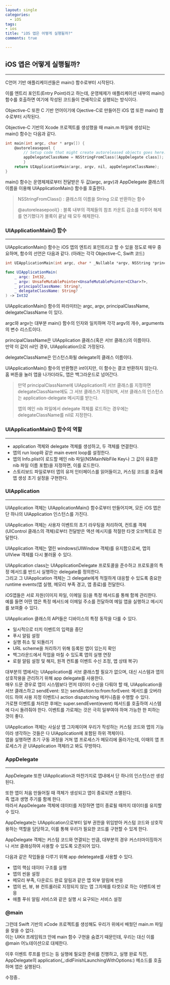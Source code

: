 ```yaml
---
layout: single
categories:
  - iOS
tags:
- ios
title: "iOS 앱은 어떻게 실행될까?"
comments: true

---
```


## iOS 앱은 어떻게 실행될까?
<hr/>

C언어 기반 애플리케이션들은 main() 함수로부터 시작된다.

이를 엔트리 포인트(Entry Point)라고 하는데, 운영체제가 애플리케이션 내부의 main() 함수를 호출하면 여기에 작성된 코드들이 연쇄적으로 실행되는 방식이다. 

Objective-C 또한 C 기반 언어이기에 Ojective-C로 만들어진 iOS 앱 또한 main() 함수로부터 시작된다.

Objective-C 기반의 Xcode 프로젝트를 생성했을 때 main.m 파일에 생성되는 main() 함수는 다음과 같다. 

```objective-c
int main(int argc, char * argv[]) {
    @autoreleasepool {
        // Setup code that might create autoreleased objects goes here.
        appDelegateClassName = NSStringFromClass([AppDelegate class]);
        }
    return UIApplicationMain(argc, argv, nil, appDelegateClassName);
}
```

main() 함수는 운영체제로부터 전달받은 두 값(argc, argv)과 AppDelegate 클래스의 이름을 이용해 UIApplicationMain() 함수를 호출한다. 

> NSStringFromClass() : 클래스의 이름을 String 으로 반환하는 함수
>
> @autoreleasepool{} : 블록 내부의 객체들의 참조 카운트 감소를 미루어 해제를 연기했다가 블록이 끝날 때 모두 해제한다.



### UIApplicationMain() 함수

<hr/>

UIApplicationMain() 함수는 iOS 앱의 엔트리 포인트라고 할 수 있을 정도로 매우 중요하며, 함수의 선언은 다음과 같다. (아래는 각각 Objective-C, Swift 코드)    
```objective-c
int UIApplicationMain(int argc, char * _Nullable *argv, NSString *principalClassName, NSString *delegateClassName);
```
```swift
func UIApplicationMain(
    _ argc: Int32,
    _ argv: UnsafeMutablePointer<UnsafeMutablePointer<CChar>?>,
    _ principalClassName: String?,
    _ delegateClassName: String?
) -> Int32
```

UIApplicationMain() 함수의 파라미터는 argc, argv, principalClassName, delegateClassName 이 있다. 

argc와 argv는 대부분 main() 함수의 인자와 일치하며 각각 argv의 개수, arguments의 변수 리스트이다.

principalClassName은 UIApplication 클래스(혹은 서브 클래스)의 이름이다. <br>만약 이 값이 nil인 경우, UIApplication으로 가정된다.

delegateClassName은 인스턴스화될 delegate의 클래스 이름이다.

UIApplicationMain() 함수의 반환형은 int이지만, 이 함수는 결코 반환하지 않는다.<br>홈 버튼을 눌러 앱을 나가더라도, 앱은 백그라운드로 넘어간다. 

> 만약 principalClassName에 UIApplication의 서브 클래스를 지정하면 delegateClassName에도 그 서브 클래스가 지정되며, 서브 클래스의 인스턴스는 application-delegate 메시지를 받는다. 
>
> 앱의 메인 nib 파일에서 delegate 객체를 로드하는 경우에는 delegateClassName를 nil로 지정한다. 




### UIApplicationMain() 함수의 역할
<hr/>

- application 객체와 delegate 객체를 생성하고, 두 객체를 연결한다.
- 앱의 run loop와 같은 main event loop를 설정한다.
- 앱의 Info.plist이 로드할 메인 nib 파일(NSMainNibFile Key나 그 값이 유효한 nib 파일 이름 포함)을 지정하면, 이를 로드한다.
- 스토리보드 파일로부터 앱의 유저 인터페이스를 읽어들이고, 커스텀 코드를 호출해 앱 생성 초기 설정을 구현한다.




### UIApplication
<hr/>

UIApplication 객체는 UIApplicationMain() 함수로부터 만들어지며, 모든 iOS 앱은 단 하나의 UIApplication 인스턴스를 가진다. 

UIApplication 객체는 사용자 이벤트의 초기 라우팅을 처리하여, 컨트롤 객체(UIControl 클래스의 객체)로부터 전달받은 액션 메시지를 적절한 타겟 오브젝트로 전달한다. 

UIApplication 객체는 열린 windows(UIWindow 객체)를 유지함으로써, 앱의 UIView 객체를 다시 불러올 수 있다.

UIApplication class는 UIApplicationDelegate 프로토콜을 준수하고 프로토콜의 특정 메서드를 반드시 실행하는 delegate를 정의한다.<br>그리고 그 UIApplication 객체는 그 delegate에게 적절하게 대응할 수 있도록 중요한 runtime events(앱 실행, 메모리 부족 경고, 앱 종료)를 전달한다. 

iOS앱들은 서로 자원(이미지 파일, 이메일 등)을 특정 메서드를 통해 함께 관리한다.<br>예를 들면 어떤 앱은 특정 메서드에 이메일 주소를 전달하여 메일 앱을 실행하고 메시지를 보여줄 수 있다.

UIApplication 클래스의 API들은 디바이스의 특정 동작을 다룰 수 있다.

* 일시적으로 터치 이벤트의 입력을 중단
* 푸시 알림 설정
* 실행 취소 및 되돌리기
* URL scheme을 처리하기 위해 등록된 앱이 있는지 확인
* 백그라운드에서 작업을 마칠 수 있도록 앱의 실행 연장
* 로컬 알림 설정 및 해지, 원격 컨트롤 이벤트 수신 조정, 앱 상태 복구)

대부분의 앱에서는 UIApplication를 서브 클래스할 필요가 없으며, 대신 시스템과 앱의 상호작용을 관리하기 위해 app delegate를 사용한다.<br>매우 드문 경우로 앱이 시스템보다 먼저 데이터 수신을 다뤄야 할 때, UIApplication을 서브 클래스하고 sendEvent: 또는 sendAction:to:from:forEvent: 메서드를 오버라이드 하여 사용 지정 이벤트나 action dispatching 메커니즘을 수행할 수 있다.<br>가로챈 이벤트를 처리한 후에는 super.sendEvent(event) 메서드를 호출하여 시스템에 다시 돌려줘야 한다. 이벤트를 가로채는 것은 극히 일부여야 하며 가능한 한 피하는 것이 좋다.

UIApplication 객체는 사실상 앱 그자체이며 우리가 작성하는 커스텀 코드와 앱의 기능이라 생각하는 것들은 다 UIApplication에 포함된 하위 객체이다. <br>
앱을 실행하면 초기 구동 과정을 거쳐 앱 프로세스가 메모리에 올라가는데, 이때의 앱 프로세스가 곧 UIApplication 객체라고 봐도 무방하다.



### AppDelegate
<hr/>

AppDelegate 또한 UIApplication과 마찬가지로 앱내에서 단 하나의 인스턴스만 생성된다. 

또한 앱이 처음 만들어질 때 객체가 생성되고 앱이 종료되면 소멸된다.<br> 즉 앱과 생명 주기를 함께 한다.<br>따라서 AppDelegate 객체에 데이터를 저장하면 앱이 종료될 때까지 데이터를 유지할 수 있다. 

AppDelegate는 UIApplication으로부터 일부 권한을 위임받아 커스텀 코드와 상호작용하는 역할을 담당하고, 이를 통해 우리가 필요한 코드를 구현할 수 있게 한다.

AppDelegate 객체는 커스텀 코드와 연결되는 만큼, 대부분의 경우 커스터마이징하거나 서브 클래싱하여 사용할 수 있도록 오픈되어 있다.

다음과 같은 작업들을 다루기 위해 app deletegate를 사용할 수 있다.

* 앱의 핵심 데이터 구조를 실행
* 앱의 씬을 설정
* 메모리 부족, 다운로드 완료 알림과 같은 앱 외부 알림에 반응
* 앱의 씬, 뷰, 뷰 컨트롤러로 지정되지 않는 앱 그자체를 타겟으로 하는 이벤트에 반응
* 애플 푸쉬 알림 서비스와 같은 실행 시 요구되는 서비스 설정



### @main
그런데 Swift 기반의 xCode 프로젝트를 생성해도 우리가 위에서 배웠던 main.m 파일을 찾을 수 없다.    
이는 UIKit 프레임워크 안에 main 함수 구현을 숨겼기 때문인데, 우리는 대신 이를 @main 어노테이션으로 대체한다.    

이후 이벤트 루프를 만드는 등 실행에 필요한 준비를 진행하고, 실행 완료 직전, AppDelegate의 application(\_:didFinishLaunchingWithOptions:) 메소드를 호출하며 앱은 실행된다.    

수정중..

